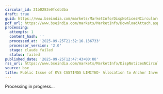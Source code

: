 ```yaml
---
circular_id: 21b0282e0fcdb3ba
draft: true
guid: https://www.bseindia.com/markets/MarketInfo/DispNoticesNCirculars.aspx?Noticeid={C8EEE58F-12E2-42F6-A3E3-5323E1DB80EE}&noticeno=20250925-43&dt=09/25/2025&icount=43&totcount=65&flag=0
pdf_url: https://www.bseindia.com/markets/MarketInfo/DownloadAttach.aspx?id=20250925-43&attachedId=ca168264-f92d-45af-b27d-fa2e4fb72fc1
processing:
  attempts: 1
  content_hash: ''
  processed_at: '2025-09-25T21:32:16.136733'
  processor_version: '2.0'
  stage: claude_failed
  status: failed
published_date: '2025-09-25T12:47:43+00:00'
rss_url: https://www.bseindia.com/markets/MarketInfo/DispNoticesNCirculars.aspx?Noticeid={C8EEE58F-12E2-42F6-A3E3-5323E1DB80EE}&noticeno=20250925-43&dt=09/25/2025&icount=43&totcount=65&flag=0
source: bse
title: Public Issue of KVS CASTINGS LIMITED- Allocation to Anchor Investors
---
```


Processing in progress...